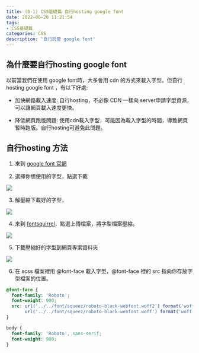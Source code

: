```yaml
---
title: (0-1) CSS基礎篇 自行hosting google font
date: 2022-06-20 11:21:54
tags: 
- CSS基礎篇
categories: CSS
description: '自行託管 google font'
---
```


## 為什麼要自行hosting google font

以前當我們在使用 google font時，大多會用 cdn 的方式來載入字型。但自行hosting google font
，有以下好處:

- 加快網路載入速度: 自行hosting，不必像 CDN 一樣向 server申請字型資源，可以讓網頁載入速度更快。

- 降低網頁跑版問題: 使用cdn載入字型，可能因為載入字型的時間，導致網頁暫時跑版。自行hosting可避免此問題。

## 自行hosting 方法

1. 來到 [google font 官網](https://fonts.google.com/)

2. 選擇你想使用的字型，點選下載

![](https://cdn-images-1.medium.com/max/1000/1*b7lVRh_6Qnp4Vbg4iLS3Qg.png)

3. 解壓縮下載好的字型，

![](https://cdn-images-1.medium.com/max/1000/1*WNvYUqKLJrCKJ8j29jQ9MA.png)

4. 來到 [fontsquirrel](https://www.fontsquirrel.com/tools/webfont-generator)，點選上傳檔案，將字型檔案壓縮。

![](https://cdn-images-1.medium.com/max/1000/1*vzsTfF4EZmNV6cwQDeHueQ.png)

5. 下載壓縮好的字型到網頁專案資料夾

![](https://cdn-images-1.medium.com/max/1000/1*4JlORBm4mAKD7LIwc6_Nvw.png)

6. 在 scss 檔案裡用 @font-face 載入字型，@font-face 裡的 src 指向你存放字型檔案的位置。

``` scss
@font-face {
  font-family: 'Roboto';
  font-weight: 900;
  src: url('../../font/squeez/roboto-black-webfont.woff2') format('woff2'),
       url('../../font/squeez/roboto-black-webfont.woff') format('woff')
}

body {
  font-family: 'Roboto', sans-serif;
  font-weight: 900;
}
```




